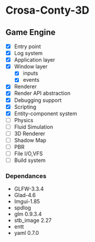 # Crosa-Conty-3D

## Game Engine

- [x] Entry point
- [x] Log system
- [x] Application layer
- [x] Window layer
  - [x] inputs
  - [x] events
- [x] Renderer
- [x] Render API abstraction
- [x] Debugging support
- [x] Scripting
- [x] Entity-component system
- [ ] Physics
- [ ] Fluid Simulation
- [ ] 3D Renderer
- [ ] Shadow Map
- [ ] PBR
- [ ] File I/O,VFS
- [ ] Build system

### Dependances

* GLFW-3.3.4
* Glad-4.6
* Imgui-1.85
* spdlog
* glm 0.9.3.4
* stb_image 2.27
* entt
* yaml 0.7.0
